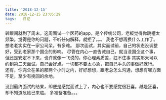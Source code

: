 ```yaml
---
title: '2018-12-15'
date: 2018-12-15 23:05:29
tags:	日记
---
```

转眼间就到了周末，这周面试一个医药的app，是个传统公司，老板觉得你跳槽太频繁，觉得是你的问题，不听任何解释，就拒了。。。
我也不想再换什么工作了。
想老老实实在一家公司呆，有多难。
那次面试，其实面试前，自己的状态没调整好，受到老家那个国企的影响。
尽管在内心一直告诫自己，就当没国企这个事，但还是安定不下来，也许就像一飞说的，你心理素质差，扛不住事
其实那天可以约到第二天面试。自己会好点。一切都不要太心急，把自己手头的事做好就行。
还有，你完全在呆的那两个小时之内，好好想想，跟老总怎么沟通，想想有哪方面不足，至少有挽回的余地。

没到最终面试的结果，即便是感觉面试上了，内心也不要感觉很狂喜。越是狂喜，却不知道危险已来临。
多准备准备。。。
	

